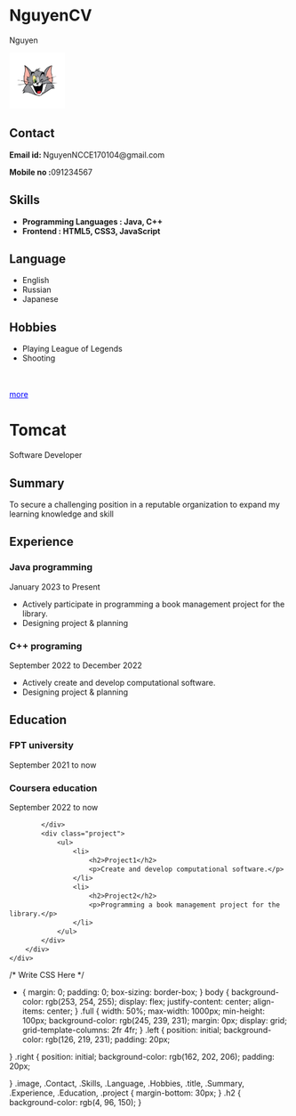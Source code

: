 # NguyenCV
Nguyen
<html lang="en">
 
<head>
    <meta charset="UTF-8">
    <meta http-equiv="X-UA-Compatible" content="IE=edge">
    <meta name="viewport"
          content="width=device-width, initial-scale=1.0">
    <link rel="stylesheet" href="resume.css">
</head>
 
<body>
    <div class="full">
        <div class="left">
            <div class="image">
                <img src= TOM.jpg
                     style="width:100px;height:100px;">
            </div>
            <div class="Contact">
                <h2>Contact</h2>
                <p><b>Email id: </b>NguyenNCCE170104@gmail.com</p>
                <p><b>Mobile no :</b>091234567</p>
            </div>
            <div class="Skills">
                <h2>Skills</h2>
                <ul>
                    <li><b>Programming Languages :
                      Java, C++</b></li>
                    <li><b>Frontend : HTML5, CSS3,
                      JavaScript</b></li>
                </ul>
            </div>
            <div class="Language">
                <h2>Language</h2>
                <ul>
                    <li>English</li>
                    <li>Russian</li>
			  <li>Japanese</li>
                </ul>
            </div>
            <div class="Hobbies">
                <h2>Hobbies</h2>
                <ul>
                    <li>Playing League of Legends</li>
                    <li>Shooting</li>
                </ul>
		    <br><br>
		    <a href= "https://www.youtube.com/watch?v=dQw4w9WgXcQ" style="color:blue" > more </a>
            </div>
        </div>
        <div class="right">
            <div class="name">
                <h1>Tomcat</h1>
            </div>
            <div class="title">
                <p>Software Developer</p>
            </div>
            <div class="Summary">
                <h2>Summary</h2>
                <p>To secure a challenging position in a
                  reputable organization
                    to expand my learning knowledge and skill
                </p>
            </div>
            <div class="Experience">
                <h2>Experience</h2>
                <h3>Java programming</h3>
                <p>January 2023 to Present</p>
                <ul>
                    <li>Actively participate in programming a book 
			   	management project for the library.</li>
                    <li>Designing project & planning</li>
                </ul>
                <h3>C++ programing</h3>
                <p>September 2022 to December 2022</p>
                <ul>
                    <li>Actively create and develop computational software.</li>
                    <li>Designing project & planning</li>
                </ul>
            </div>
            <div class="Education">
                <h2>Education</h2>
                	<h3>FPT university</h3>
			<p>September 2021 to now</p>
			<h3>Coursera education</h3>
			<p>September 2022 to now</p>
                    
            </div>
            <div class="project">
                <ul>
                    <li>
                        <h2>Project1</h2>
                        <p>Create and develop computational software.</p>
                    </li>
                    <li>
                        <h2>Project2</h2>
                        <p>Programming a book management project for the library.</p>
                    </li>
                </ul>
            </div>
        </div>
    </div>
</body>
 
</html>

/* Write CSS Here */
* {
    margin: 0;
    padding: 0;
    box-sizing: border-box;
}
body {
    background-color: rgb(253, 254, 255);
    display: flex;
    justify-content: center;
    align-items: center;
}
.full {
    width: 50%;
    max-width: 1000px;
    min-height: 100px;
    background-color: rgb(245, 239, 231);
    margin: 0px;
    display: grid;
    grid-template-columns: 2fr 4fr;
}
.left {
    position: initial;
    background-color: rgb(126, 219, 231);
    padding: 20px;
 
}
.right {
    position: initial;
    background-color: rgb(162, 202, 206);
    padding: 20px;
 
}
.image, .Contact, .Skills, .Language, .Hobbies, .title,
.Summary, .Experience, .Education, .project {
    margin-bottom: 30px;
}
.h2 {
    background-color: rgb(4, 96, 150);
}
